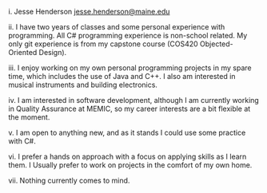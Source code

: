 i.		Jesse Henderson
		jesse.henderson@maine.edu

ii.		I have two years of classes and some personal experience with programming. All C# programming experience is
		non-school related. My only git experience is from my capstone course (COS420 Objected-Oriented Design).

iii.	I enjoy working on my own personal programming projects in my spare time, which includes the use of Java
		and C++. I also am interested in musical instruments and building electronics.

iv.		I am interested in software development, although I am currently working in Quality Assurance at MEMIC, so my
		career interests are a bit flexible at the moment.

v.		I am open to anything new, and as it stands I could use some practice with C#.

vi.		I prefer a hands on approach with a focus on applying skills as I learn them. I Usually prefer to work on 
		projects in the comfort of my own home.

vii.	Nothing currently comes to mind.